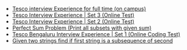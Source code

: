  - [Tesco  interview Experience for full time (on campus)](https://www.geeksforgeeks.org/tesco-interview-experience-for-full-time-on-campus/)
- [Tesco Interview Experience | Set 3 (Online Test)](https://www.geeksforgeeks.org/tesco-interview-experience-set-3-online-test/)
- [Tesco Interview Experience | Set 2 (Online Test)](https://www.geeksforgeeks.org/tesco-interview-experience-set-1-online-test/)
- [Perfect Sum Problem (Print all subsets with given sum)](https://www.geeksforgeeks.org/perfect-sum-problem-print-subsets-given-sum/)
- [Tesco Bengaluru Interview Experience | Set 1 (Online Coding Test)](https://www.geeksforgeeks.org/tesco-bengaluru-interview-experience-set-1-online-coding-test/)
- [Given two strings
 find if first string is a subsequence of second](https://www.geeksforgeeks.org/given-two-strings-find-first-string-subsequence-second/)